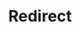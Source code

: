 ﻿---
layout: src/layouts/Redirect.astro
title: Redirect
redirect: https://yamldoc.liuyan.wang/docs/octopus-rest-api/octopus-cli/deploy-release
pubDate:  2023-01-01
navSearch: false
navSitemap: false
navMenu: false
---

